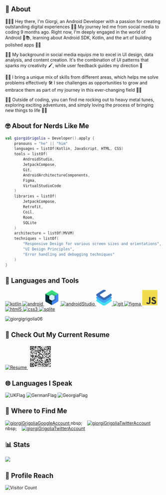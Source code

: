## 📝 About
<p>
  🙋‍♂️👋 Hey there, I'm Giorgi, an Android Developer with a passion for creating outstanding digital experiences 📱✨ My journey led me from social media to coding 9 months ago. Right now, I'm deeply engaged in the world of Android 🤖📚, learning about Android SDK, Kotlin, and the art of building polished apps 🎩✨
</p>

<p>
  🎨💡 My background in social media equips me to excel in UI design, data analysis, and content creation. It's the combination of UI patterns that sparks my creativity 🖌️, while user feedback guides my direction 🧭
</p>

<p>
  🔧🌟 I bring a unique mix of skills from different areas, which helps me solve problems effectively 🛠️ I see challenges as opportunities to grow and embrace them as part of my journey in this ever-changing field 🌱🚀
</p>

<p>
  🎸🥁 Outside of coding, you can find me rocking out to heavy metal tunes, exploring exciting adventures, and simply loving the process of bringing new things to life 🌄🎵
</p>

## 🤓 About for Nerds Like Me
```kotlin
val giorgiGrigolia = Developer().apply {
    pronouns = "he" || "him"
    languages = listOf(Kotlin, JavaScript, HTML, CSS)
    tools = listOf(
        AndroidStudio,
        JetpackCompose,
        Git,
        AndroidArchitectureComponents,
        Figma,
        VirtualStudioCode
    )
    libraries = listOf(
        JetpackCompose,
        Retrofit,
        Coil,
        Room,
        SQLite
    )
    architecture = listOf(MVVM)
    techniques = listOf(
        "Responsive Design for various screen sizes and orientations",
        "UI Design Principles",
        "Error handling and debugging techniques"
    )
}
```

## 🚀 Languages and Tools
<p align="left">
  <a href="https://kotlinlang.org" target="_blank" rel="noreferrer"> 
    <img src="https://www.vectorlogo.zone/logos/kotlinlang/kotlinlang-icon.svg" title="Kotlin" alt="kotlin" width="50" height="50"/> 
  </a>
  
  <a href="https://developer.android.com" target="_blank" rel="noreferrer"> 
    <img src="https://www.vectorlogo.zone/logos/android/android-icon.svg" title="Android" alt="android" width="50" height="50"/> 
  </a> 
  
  <a href="https://developer.android.com/jetpack/compose" target="_blank" rel="noreferrer"> 
    <img src="JCLogo.png" title="Jetpack Compose" alt="jetpackCompose" width="50" height="50"/> 
  </a> 

  <a href="https://developer.android.com/studio" target="_blank" rel="noreferrer"> 
    <img src="https://cdn.jsdelivr.net/gh/devicons/devicon/icons/androidstudio/androidstudio-original.svg" title="Android Studio" alt="androidStudio" width="50" height="50"/> 
  </a> 

  <a href="https://coil-kt.github.io/coil/" target="_blank" rel="noreferrer"> 
    <img src="CoilLogoSVG.png" title="Coil" alt="coil" width="50" height="50"/> 
  </a>

  <a href="https://git-scm.com/" target="_blank" rel="noreferrer"> 
    <img src="https://www.vectorlogo.zone/logos/git-scm/git-scm-icon.svg" title="Git" alt="git" width="50" height="50"/> 
  </a>

  <a href="https://www.figma.com/" target="_blank" rel="noreferrer"> 
    <img src="https://www.vectorlogo.zone/logos/figma/figma-icon.svg" title="Figma" alt="figma" width="50" height="50"/> 
  </a>

  <a href="https://developer.mozilla.org/en-US/docs/Web/JavaScript" target="_blank" rel="noreferrer"> 
    <img src="https://raw.githubusercontent.com/devicons/devicon/master/icons/javascript/javascript-original.svg" title="JavaScript" alt="javascript" width="50" height="50"/> 
  </a>

  <a href="https://www.w3.org/html/" target="_blank" rel="noreferrer"> 
    <img src="https://cdn.jsdelivr.net/gh/devicons/devicon/icons/html5/html5-plain-wordmark.svg" title="HTML" alt="html5" width="50" height="50"/> 
  </a>
  
  <a href="https://www.w3schools.com/css/" target="_blank" rel="noreferrer"> 
    <img src="https://cdn.jsdelivr.net/gh/devicons/devicon/icons/css3/css3-plain-wordmark.svg" title="CSS" alt="css3" width="50" height="50"/> 
  </a> 

  <a href="https://www.sqlite.org/" target="_blank" rel="noreferrer"> 
    <img src="https://cdn.jsdelivr.net/gh/devicons/devicon/icons/sqlite/sqlite-original.svg" alt="sqlite" title="SQLite" width="50" height="50"/> 
  </a>
</p>

<p align="left">
  <img src="https://github-readme-stats.vercel.app/api/top-langs?username=giorgigrigolia06&show_icons=true&locale=en&layout=compact&theme=transparent" alt="giorgigrigolia06" />
</p>

## 📄 Check Out My Current Resume
<p align="left">
  <a href="https://bit.ly/giorgiGrigoliaResume" target="blank">
    <img src="https://cdn-icons-png.flaticon.com/512/5968/5968517.png" title="Resume on Google Docs" alt="Resume" height="80" width="80"/>
  </a>
    <img src="ResumeQRCode.png" title="Resume on Google Docs" alt="ResumeQRCode" height="80" width="80">
</p>

## 🌐 Languages I Speak
<p align="left">
  <img src="https://flagicons.lipis.dev/flags/4x3/gb.svg" title="English" alt="UKFlag" height="60" width="60"/>
  
  <img src="https://flagicons.lipis.dev/flags/4x3/de.svg" title="German" alt="GermanFlag" height="60" width="60"/>
  
  <img src="https://flagicons.lipis.dev/flags/4x3/ge.svg" title="Georgian" alt="GeorgiaFlag" height="60" width="60"/>
</p>

## 📍 Where to Find Me
<p align="left">
  <a href="https://g.dev/giorgiGrigolia" target="blank">
    <img src="https://upload.wikimedia.org/wikipedia/commons/5/53/Google_%22G%22_Logo.svg" title="Google Developer Profile" alt="giorgiGrigoliaGoogleAccount" height="40" width="40" />
  </a>nbsp;&nbsp;&nbsp;&nbsp;
  
  <a href="https://twitter.com/lifad_06" target="blank">
  <img src="https://raw.githubusercontent.com/rahuldkjain/github-profile-readme-generator/master/src/images/icons/Social/twitter.svg" alt="giorgiGrigoliaTwitterAccount" title="Twitter" alt="giorgiGrigoliaTwitterAccount" height="40" width="40" />
  </a>nbsp;&nbsp;&nbsp;&nbsp;

  <a href="mailto:grigolialive@gmail.com" target="blank">
  <img src="https://upload.wikimedia.org/wikipedia/commons/7/7e/Gmail_icon_%282020%29.svg" alt="giorgiGrigoliaTwitterAccount" title="Gmail" alt="GiorgiGrigoliaGmail" height="40" width="40" />
  </a>
</p>

## 📊 Stats
<p align="left">
  <img src="https://github-profile-summary-cards.vercel.app/api/cards/profile-details?username=GiorgiGrigolia06&theme=transparent"/>  
</p>

## 🎯 Profile Reach
![Visitor Count](https://profile-counter.glitch.me/giorgigrigolia06/count.svg)

